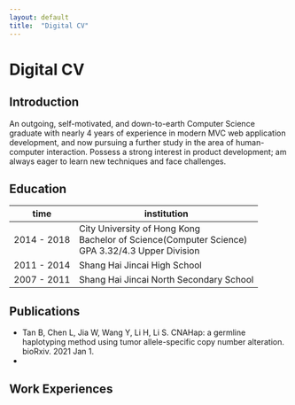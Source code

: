```yaml
---
layout: default
title:  "Digital CV"
---
```


# Digital CV

## Introduction
An outgoing, self-motivated, and down-to-earth Computer Science graduate with nearly 4 years of experience in modern MVC web application development, and now pursuing a further study in the area of human-computer interaction. Possess a strong interest in product development; am always eager to learn new techniques and face challenges.

## Education
|time|institution|
|--|--|
|2014 - 2018 | City University of Hong Kong <br>Bachelor of Science(Computer Science) <br>GPA 3.32/4.3 Upper Division|
|2011 - 2014 | Shang Hai Jincai High School |
|2007 - 2011 | Shang Hai Jincai North Secondary School|


## Publications
 - Tan B, Chen L, Jia W, Wang Y, Li H, Li S. CNAHap: a germline haplotyping method using tumor allele-specific copy number alteration. bioRxiv. 2021 Jan 1.
 -

## Work Experiences

